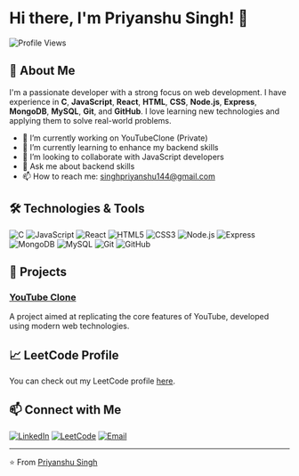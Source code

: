 # Hi there, I'm Priyanshu Singh! 👋

![Profile Views](https://komarev.com/ghpvc/?username=Priyanshu-Bhriguvanshi&color=brightgreen)

## 🚀 About Me

I'm a passionate developer with a strong focus on web development. I have experience in **C**, **JavaScript**, **React**, **HTML**, **CSS**, **Node.js**, **Express**, **MongoDB**, **MySQL**, **Git**, and **GitHub**. I love learning new technologies and applying them to solve real-world problems.

- 🔭 I’m currently working on YouTubeClone (Private)
- 🌱 I’m currently learning to enhance my backend skills
- 👯 I’m looking to collaborate with JavaScript developers
- 💬 Ask me about backend skills
- 📫 How to reach me: singhpriyanshu144@gmail.com

## 🛠️ Technologies & Tools

![C](https://img.shields.io/badge/C-%2300599C.svg?&style=for-the-badge&logo=c&logoColor=white)
![JavaScript](https://img.shields.io/badge/javascript-%23F7DF1E.svg?&style=for-the-badge&logo=javascript&logoColor=black)
![React](https://img.shields.io/badge/react-%2320232a.svg?&style=for-the-badge&logo=react&logoColor=%2361DAFB)
![HTML5](https://img.shields.io/badge/html5-%23E34F26.svg?&style=for-the-badge&logo=html5&logoColor=white)
![CSS3](https://img.shields.io/badge/css3-%231572B6.svg?&style=for-the-badge&logo=css3&logoColor=white)
![Node.js](https://img.shields.io/badge/node.js-%2343853D.svg?&style=for-the-badge&logo=node.js&logoColor=white)
![Express](https://img.shields.io/badge/express-%23404d59.svg?&style=for-the-badge&logo=express&logoColor=%2361DAFB)
![MongoDB](https://img.shields.io/badge/mongodb-%2347A248.svg?&style=for-the-badge&logo=mongodb&logoColor=white)
![MySQL](https://img.shields.io/badge/mysql-%234479A1.svg?&style=for-the-badge&logo=mysql&logoColor=white)
![Git](https://img.shields.io/badge/git-%23F05033.svg?&style=for-the-badge&logo=git&logoColor=white)
![GitHub](https://img.shields.io/badge/github-%23121011.svg?&style=for-the-badge&logo=github&logoColor=white)

## 💼 Projects

### [YouTube Clone](Private)
A project aimed at replicating the core features of YouTube, developed using modern web technologies.

## 📈 LeetCode Profile

You can check out my LeetCode profile [here](https://leetcode.com/u/Priyanshu_Bhriguvanshi/).



## 📫 Connect with Me

[![LinkedIn](https://img.shields.io/badge/linkedin-%230077B5.svg?&style=for-the-badge&logo=linkedin&logoColor=white)](https://www.linkedin.com/in/priyanshusinghupps/)
[![LeetCode](https://img.shields.io/badge/LeetCode-%23FFA116.svg?&style=for-the-badge&logo=leetcode&logoColor=black)](https://leetcode.com/u/Priyanshu_Bhriguvanshi/)
[![Email](https://img.shields.io/badge/email-%23D14836.svg?&style=for-the-badge&logo=gmail&logoColor=white)](mailto:singhpriyanshu144@gmail.com)

---

⭐️ From [Priyanshu Singh](https://github.com/Priyanshu-Bhriguvanshi)
